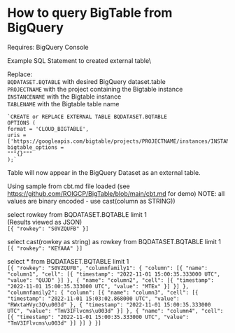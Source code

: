# How to query BigTable from BigQuery

Requires:
    BigQuery Console 

Example SQL Statement to created external table\

Replace:\
    `BQDATASET.BQTABLE` with desired BigQuery dataset.table\
    `PROJECTNAME` with the project containing the Bigtable instance\
    `INSTANCENAME` with the Bigtable instance\
    `TABLENAME` with the Bigtable table name
    
    `CREATE or REPLACE EXTERNAL TABLE BQDATASET.BQTABLE
    OPTIONS (
    format = 'CLOUD_BIGTABLE',
    uris = ['https://googleapis.com/bigtable/projects/PROJECTNAME/instances/INSTANCENAME/tables/TABLENAME'],
    bigtable_options = 
    """{}"""
    );`

Table will now appear in the BigQuery Dataset as an external table.

Using sample from cbt.md file loaded (see https://github.com/ROIGCP/BigTable/blob/main/cbt.md for demo)
NOTE: all values are binary encoded  - use cast(column as STRING))

select rowkey from BQDATASET.BQTABLE limit 1\
(Results viewed as JSON)\
`[{
  "rowkey": "S0VZQUFB"
}]`

select cast(rowkey as string) as rowkey from BQDATASET.BQTABLE limit 1\
`[{
  "rowkey": "KEYAAA"
}]`

select * from BQDATASET.BQTABLE limit 1\
`[{
  "rowkey": "S0VZQUFB",
  "columnfamily1": {
    "column": [{
      "name": "column1",
      "cell": [{
        "timestamp": "2022-11-01 15:00:35.333000 UTC",
        "value": "QUJD"
      }]
    }, {
      "name": "column2",
      "cell": [{
        "timestamp": "2022-11-01 15:00:35.333000 UTC",
        "value": "MTEx"
      }]
    }]
  },
  "columnfamily2": {
    "column": [{
      "name": "column3",
      "cell": [{
        "timestamp": "2022-11-01 15:03:02.868000 UTC",
        "value": "RWxtaHVyc3Q\u003d"
      }, {
        "timestamp": "2022-11-01 15:00:35.333000 UTC",
        "value": "TmV3IFlvcms\u003d"
      }]
    }, {
      "name": "column4",
      "cell": [{
        "timestamp": "2022-11-01 15:00:35.333000 UTC",
        "value": "TmV3IFlvcms\u003d"
      }]
    }]
  }
}]`
